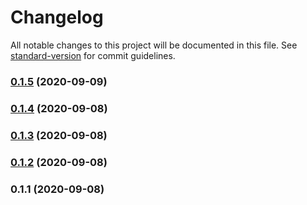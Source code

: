 # Changelog

All notable changes to this project will be documented in this file. See [standard-version](https://github.com/conventional-changelog/standard-version) for commit guidelines.

### [0.1.5](https://github.com/mtranter/confound/compare/v0.1.4...v0.1.5) (2020-09-09)

### [0.1.4](https://github.com/mtranter/confound/compare/v0.1.3...v0.1.4) (2020-09-08)

### [0.1.3](https://github.com/mtranter/confound/compare/v0.1.2...v0.1.3) (2020-09-08)

### [0.1.2](https://github.com/mtranter/confound/compare/v0.1.1...v0.1.2) (2020-09-08)

### 0.1.1 (2020-09-08)

